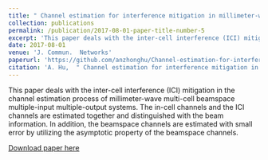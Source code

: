 ```yaml
---
title: " Channel estimation for interference mitigation in millimeter-wave multi-cell beamspace MIMO systems"
collection: publications
permalink: /publication/2017-08-01-paper-title-number-5
excerpt: 'This paper deals with the inter-cell interference (ICI) mitigation in the channel estimation process of millimeter-wave multi-cell beamspace multiple-input multiple-output systems. The in-cell channels and the ICI channels are estimated together and distinguished with the beam information. In addition, the beamspace channels are estimated with small error by utilizing the asymptotic property of the beamspace channels.'
date: 2017-08-01
venue: 'J. Commun.  Networks'
paperurl: 'https://github.com/anzhonghu/Channel-estimation-for-interference-mitigation-in-millimeter-wave-multi-cell-beamspace-MIMO-systems'
citation: 'A. Hu,  " Channel estimation for interference mitigation in millimeter-wave multi-cell beamspace MIMO systems," <i>J. Commun.  Networks</i>, vol. 19, no. 4, pp. 371-382, Aug. 2017.'
---
```

This paper deals with the inter-cell interference (ICI) mitigation in the channel estimation process of millimeter-wave multi-cell beamspace multiple-input multiple-output systems. The in-cell channels and the ICI channels are estimated together and distinguished with the beam information. In addition, the beamspace channels are estimated with small error by utilizing the asymptotic property of the beamspace channels.

[Download paper here](https://github.com/anzhonghu/Channel-estimation-for-interference-mitigation-in-millimeter-wave-multi-cell-beamspace-MIMO-systems)
